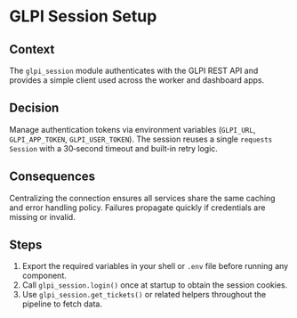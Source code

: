 # GLPI Session Setup

## Context
The `glpi_session` module authenticates with the GLPI REST API and provides a
simple client used across the worker and dashboard apps.

## Decision
Manage authentication tokens via environment variables (`GLPI_URL`,
`GLPI_APP_TOKEN`, `GLPI_USER_TOKEN`). The session reuses a single `requests`
`Session` with a 30‑second timeout and built‑in retry logic.

## Consequences
Centralizing the connection ensures all services share the same caching and
error handling policy. Failures propagate quickly if credentials are missing or
invalid.

## Steps
1. Export the required variables in your shell or `.env` file before running any
   component.
2. Call `glpi_session.login()` once at startup to obtain the session cookies.
3. Use `glpi_session.get_tickets()` or related helpers throughout the pipeline
   to fetch data.
